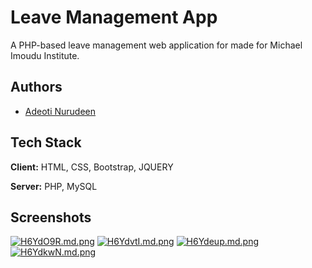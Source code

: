 
# Leave Management App

A PHP-based leave management web application for made for Michael Imoudu Institute.


## Authors

- [Adeoti Nurudeen](https://www.github.com/Adeoti)


## Tech Stack

**Client:** HTML, CSS, Bootstrap, JQUERY

**Server:** PHP, MySQL


## Screenshots

[![H6YdO9R.md.png](https://iili.io/H6YdO9R.md.png)](https://freeimage.host/i/H6YdO9R)
[![H6YdvtI.md.png](https://iili.io/H6YdvtI.md.png)](https://freeimage.host/i/H6YdvtI)
[![H6Ydeup.md.png](https://iili.io/H6Ydeup.md.png)](https://freeimage.host/i/H6Ydeup)
[![H6YdkwN.md.png](https://iili.io/H6YdkwN.md.png)](https://freeimage.host/i/H6YdkwN)




